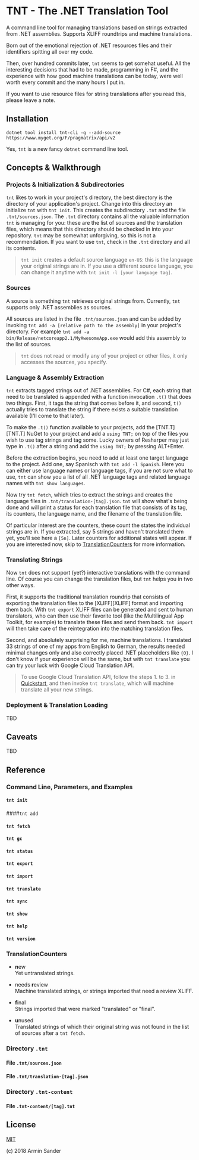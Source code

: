 # TNT - The .NET Translation Tool

A command line tool for managing translations based on strings extracted from .NET assemblies. Supports XLIFF roundtrips and machine translations.

Born out of the emotional rejection of .NET resources files and their identifiers spitting all over my code. 

Then, over hundred commits later, `tnt` seems to get somehat useful. All the interesting decisions that had to be made, programming in F#, and the experience with how good machine translations can be today, were well worth every commit and the many hours I put in.

If you want to use resource files for string translations after you read this, please leave a note.

## Installation

`dotnet tool install tnt-cli -g --add-source https://www.myget.org/F/pragmatrix/api/v2`

Yes, `tnt` is a new fancy `dotnet` command line tool.

## Concepts & Walkthrough

### Projects & Initialization & Subdirectories

`tnt` likes to work in your project's directory, the best directory is the directory of your application's project. Change into this directory an initialize `tnt` with `tnt init`. This creates the subdirectory `.tnt` and the file `.tnt/sources.json`. The `.tnt` directory contains all the valuable information `tnt` is managing for you: these are the list of sources and the translation files, which means that this directory should be checked in into your repository. `tnt` may be somewhat unforgiving, so this is not a recommendation. If you want to use `tnt`, check in the `.tnt` directory and all its contents.

> `tnt init` creates a default source language `en-US`: this is the language your original strings are in. If you use a different source language, you can change it anytime with `tnt init -l [your language tag]`.

### Sources

A source is something `tnt` retrieves original strings from. Currently, `tnt` supports only .NET assemblies as sources.

All sources are listed in the file `.tnt/sources.json` and can be added by invoking `tnt add -a [relative path to the assembly]` in your project's directory. For example `tnt add -a bin/Release/netcoreapp2.1/MyAwesomeApp.exe` would add this assembly to the list of sources.

> `tnt` does not read or modify any of your project or other files, it only accesses the sources, you specify.

### Language & Assembly Extraction

`tnt` extracts tagged strings out of .NET assemblies. For C#, each string that need to be translated is appended with a function invocation `.t()` that does two things. First, it tags the string that comes before it, and second, `t()` actually tries to translate the string if there exists a suitable translation available (I'll come to that later). 

To make the `.t()` function available to your projects, add the [TNT.T][TNT.T] NuGet to your project and add a `using TNT;` on top of the files you wish to use tag strings and tag some. Lucky owners of Resharper may just type in `.t()` after a string and add the `using TNT;` by pressing ALT+Enter.

Before the extraction begins, you need to add at least one target language to the project. Add one, say Spanisch with `tnt add -l Spanish`. Here you can either use language names or language tags, if you are not sure what to use, `tnt` can show you a list of all .NET language tags and related language names with `tnt show languages`. 

Now try `tnt fetch`, which tries to extract the strings and creates the language files in `.tnt/translation-[tag].json`. `tnt` will show what's being done and will print a status for each translation file that consists of its tag, its counters, the language name, and the filename of the translation file.

Of particular interest are the counters, these count the states the individual strings are in. If you extracted, say 5 strings and haven't translated them yet, you'll see here a `[5n]`. Later counters for additional states will appear. If you are interested now, skip to [TranslationCounters](#TranslationCounters) for more information.

### Translating Strings

Now `tnt` does not support (yet?) interactive translations with the command line. Of course you can change the translation files, but `tnt` helps you in two other ways. 

First, it supports the traditional translation roundrip that consists of exporting the translation files to the [XLIFF][XLIFF] format and importing them back. With `tnt export` XLIFF files can be generated and sent to human translators, who can then use their favorite tool (like the Multilingual App Toolkit, for example) to translate these files and send them back. `tnt import` will then take care of the reintegration into the matching translation files.

Second, and absolutely surprising for me, machine translations. I translated 33 strings of one of my apps from English to German, the results needed minimal changes only and also correctly placed .NET placeholders like `{0}`. I don't know if your experience will be the same, but with `tnt translate` you can try your luck with Google Cloud Translation API.

> To use Google Cloud Translation API, follow the steps 1. to 3. in [Quickstart](https://cloud.google.com/translate/docs/quickstart), and then invoke `tnt translate`, which will machine translate all your new strings.

### Deployment & Translation Loading

TBD

## Caveats

TBD

## Reference

### Command Line, Parameters, and Examples

#### `tnt init`

####`tnt add`

#### `tnt fetch`

#### `tnt gc`

#### `tnt status`

#### `tnt export`

#### `tnt import`

#### `tnt translate`

#### `tnt sync`

#### `tnt show`

#### `tnt help`

#### `tnt version`

### TranslationCounters

- **n**ew  
  Yet untranslated strings.

- needs **r**eview  
  Machine translated strings, or strings imported that need a review XLIFF.
- **f**inal  
  Strings imported that were marked "translated" or "final".
- **u**nused  
  Translated strings of which their original string was not found in the list of sources after a `tnt fetch`.

### Directory `.tnt` 

#### File `.tnt/sources.json` 

#### File `.tnt/translation-[tag].json` 

### Directory `.tnt-content` 

#### File `.tnt-content/[tag].tnt` 

## License

[MIT](LICENSE)

(c) 2018 Armin Sander


